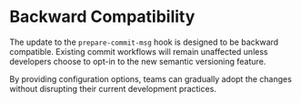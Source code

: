 # Backward Compatibility

The update to the `prepare-commit-msg` hook is designed to be backward compatible. Existing commit workflows will remain unaffected unless developers choose to opt-in to the new semantic versioning feature.

By providing configuration options, teams can gradually adopt the changes without disrupting their current development practices.
